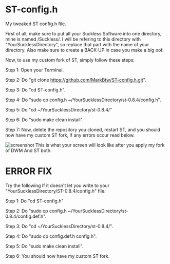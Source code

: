 # ST-config.h
My tweaked ST config.h file.


First of all; make sure to put all your Suckless Software into one directory, mine is named /Suckless/.
I will be refering to this directory with "YourSucklessDirectory", so replace that part with the name of your directory.
Also make sure to create a BACK-UP in case you make a big oof.

Now, to use my custom fork of ST, simply follow these steps:




Step 1: Open your Terminal.

Step 2: Do "git clone https://github.com/MarkBtw/ST-config.h.git".

Step 3: Do "cd ST-config.h".

Step 4: Do "sudo cp config.h ~/YourSucklessDirectory/st-0.8.4/config.h".

Step 5: Do "cd ~/YourSucklessDirectory/st-0.8.4/"

Step 6: Do "sudo make clean install".

Step 7: Now, delete the repository you cloned, restart ST, and you should now have my custom ST fork, if any errors occur read below.

![screenshot](https://user-images.githubusercontent.com/77128566/107889870-b7962980-6f15-11eb-8d17-00bafa9ea7e2.png)
This is what your screen will look like after you apply my fork of DWM And ST both.

ERROR FIX
=========

Try the following If it doesn't let you write to your "YourSucklessDirectory/ST-0.8.4/config.h" file:

Step 1: Do "cd ST-config.h"

Step 2: Do "sudo cp config.h ~/YourSucklessDirectory/st-0.8.4/config.def.h".

Step 3: Do "cd ~/YourSucklessDirectory/st-0.8.4/".

Step 4: Do "sudo cp config.def.h config.h".

Step 5: Do "sudo make clean install".

Step 6: You should now have my custom ST fork.
